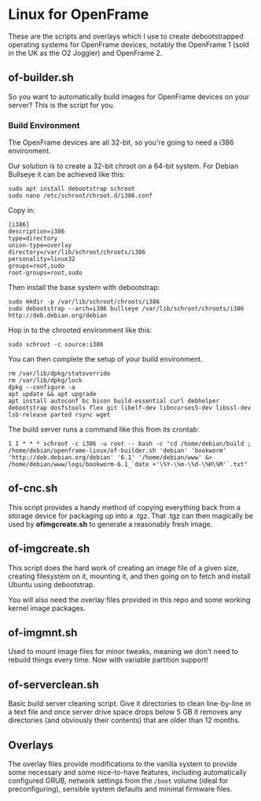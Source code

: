 Linux for OpenFrame
====================

These are the scripts and overlays which I use to create debootstrapped operating systems for OpenFrame devices, notably the OpenFrame 1 (sold in the UK as the O2 Joggler) and OpenFrame 2.


of-builder.sh
--------------

So you want to automatically build images for OpenFrame devices on your server? This is the script for you.

### Build Environment

The OpenFrame devices are all 32-bit, so you're going to need a i386 environment.

Our solution is to create a 32-bit chroot on a 64-bit system. For Debian Bullseye it can be achieved like this:

```
sudo apt install debootstrap schroot
sudo nano /etc/schroot/chroot.d/i386.conf
```

Copy in:

```
[i386]
description=i386
type=directory
union-type=overlay
directory=/var/lib/schroot/chroots/i386
personality=linux32
groups=root,sudo
root-groups=root,sudo
```

Then install the base system with debootstrap:

```
sudo mkdir -p /var/lib/schroot/chroots/i386
sudo debootstrap --arch=i386 bullseye /var/lib/schroot/chroots/i386 http://deb.debian.org/debian
```

Hop in to the chrooted environment like this:

```
sudo schroot -c source:i386
```

You can then complete the setup of your build environment.

```
rm /var/lib/dpkg/statoverride 
rm /var/lib/dpkg/lock
dpkg --configure -a
apt update && apt upgrade
apt install autoconf bc bison build-essential curl debhelper debootstrap dosfstools flex git libelf-dev libncurses5-dev libssl-dev lsb-release parted rsync wget 
```

The build server runs a command like this from its crontab:

```
1 1 * * * schroot -c i386 -u root -- bash -c "cd /home/debian/build ; /home/debian/openframe-linux/of-builder.sh 'debian' 'bookworm' 'http://deb.debian.org/debian' '6.1' '/home/debian/www' &> /home/debian/www/logs/bookworm-6.1_`date +'\%Y-\%m-\%d-\%H\%M'`.txt"
```


of-cnc.sh
----------

This script provides a handy method of copying everything back from a storage device for packaging up into a .tgz. That .tgz can then magically be used by __ofimgcreate.sh__ to generate a reasonably fresh image.


of-imgcreate.sh
----------------

This script does the hard work of creating an image file of a given size, creating  filesystem on it, mounting it, and then going on to fetch and install Ubuntu using debootstrap.

You will also need the overlay files provided in this repo and some working kernel image packages.


of-imgmnt.sh
-------------

Used to mount image files for minor tweaks, meaning we don't need to rebuild things every time. Now with variable partition support!


of-serverclean.sh
-----------------

Basic build server cleaning script. Give it directories to clean line-by-line in a text file and once server drive space drops below 5 GB it removes any directories (and obviously their contents) that are older than 12 months.


Overlays
---------

The overlay files provide modifications to the vanilla system to provide some necessary and some nice-to-have features, including automatically configured GRUB, network settings from the `/boot` volume (ideal for preconfiguring), sensible system defaults and minimal firmware files.
